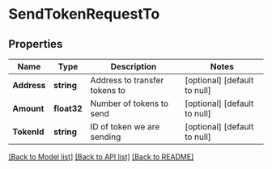 # SendTokenRequestTo

## Properties
Name | Type | Description | Notes
------------ | ------------- | ------------- | -------------
**Address** | **string** | Address to transfer tokens to | [optional] [default to null]
**Amount** | **float32** | Number of tokens to send | [optional] [default to null]
**TokenId** | **string** | ID of token we are sending | [optional] [default to null]

[[Back to Model list]](../README.md#documentation-for-models) [[Back to API list]](../README.md#documentation-for-api-endpoints) [[Back to README]](../README.md)


